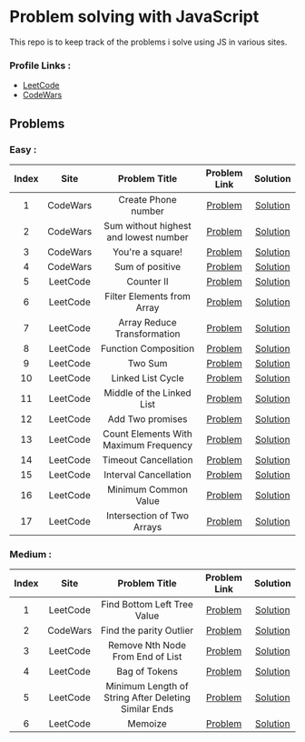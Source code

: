 # Problem solving with JavaScript

This repo is to keep track of the problems i solve using JS in various sites.

### Profile Links :

- [LeetCode](https://leetcode.com/sakr83117/)
- [CodeWars](https://www.codewars.com/users/Sakr2000)

## Problems

### Easy :

| Index |   Site   |             Problem Title             |                                                            Problem Link                                                            |                              Solution                              |
| :---: | :------: | :-----------------------------------: | :--------------------------------------------------------------------------------------------------------------------------------: | :----------------------------------------------------------------: |
|   1   | CodeWars |          Create Phone number          |                                 [Problem](https://www.codewars.com/kata/525f50e3b73515a6db000b83)                                  |            [Solution](problems/Create-Phone-Number.js)             |
|   2   | CodeWars | Sum without highest and lowest number |                                 [Problem](https://www.codewars.com/kata/576b93db1129fcf2200001e6)                                  |       [Solution](problems/Sum-without-highest-and-lowest.js)       |
|   3   | CodeWars |           You're a square!            |                                 [Problem](https://www.codewars.com/kata/54c27a33fb7da0db0100040e)                                  |              [Solution](problems/you_are_a_square.js)              |
|   4   | CodeWars |            Sum of positive            |                                 [Problem](https://www.codewars.com/kata/5715eaedb436cf5606000381)                                  |               [Solution](problems/sumOfPositives.js)               |
|   5   | LeetCode |              Counter II               |               [Problem](https://leetcode.com/problems/counter-ii/?envType=study-plan-v2&envId=30-days-of-javascript)               |                 [Solution](problems/counterII.js)                  |
|   6   | LeetCode |      Filter Elements from Array       | [Problem](https://leetcode.com/problems/filter-elements-from-array/description/?envType=study-plan-v2&envId=30-days-of-javascript) |        [Solution](problems/2634.FilterElementsfromArray.js)        |
|   7   | LeetCode |      Array Reduce Transformation      |      [Problem](https://leetcode.com/problems/array-reduce-transformation/?envType=study-plan-v2&envId=30-days-of-javascript)       |       [Solution](problems/2626.ArrayReduceTransformation.js)       |
|   8   | LeetCode |         Function Composition          |    [Problem](https://leetcode.com/problems/function-composition/description/?envType=study-plan-v2&envId=30-days-of-javascript)    |          [Solution](problems/2629.FunctionComposition.js)          |
|   9   | LeetCode |                Two Sum                |                                   [Problem](https://leetcode.com/problems/two-sum/description/)                                    |                 [Solution](problems/1.Two_Sum.js)                  |
|  10   | LeetCode |           Linked List Cycle           |                              [Problem](https://leetcode.com/problems/linked-list-cycle/description/)                               |           [Solution](problems/141.Linked_List_Cycle.js)            |
|  11   | LeetCode |       Middle of the Linked List       |                          [Problem](https://leetcode.com/problems/middle-of-the-linked-list/description/)                           |       [Solution](problems/876.Middle_of_the_Linked_List.js)        |
|  12   | LeetCode |           Add Two promises            |                               [Problem](https://leetcode.com/problems/add-two-promises/description/)                               |              [Solution](problems/Add_Two_promises.js)              |
|  13   | LeetCode | Count Elements With Maximum Frequency |                          [Problem](https://leetcode.com/problems/count-elements-with-maximum-frequency/)                           | [Solution](problems/3005.Count_Elements_With_Maximum_Frequency.js) |
|  14   | LeetCode |         Timeout Cancellation          |                             [Problem](https://leetcode.com/problems/timeout-cancellation/description/)                             |         [Solution](problems/2715.Timeout_Cancellation.js)          |
|  15   | LeetCode |         Interval Cancellation         |                            [Problem](https://leetcode.com/problems/interval-cancellation/description/)                             |         [Solution](problems/2725.Interval_Cancellation.js)         |
|  16   | LeetCode |         Minimum Common Value          |                             [Problem](https://leetcode.com/problems/minimum-common-value/description/)                             |         [Solution](problems/2540.Minimum_Common_Value.js)          |
|  17   | LeetCode |      Intersection of Two Arrays       |                          [Problem](https://leetcode.com/problems/intersection-of-two-arrays/description/)                          |       [Solution](problems/349.Intersection_of_Two_Arrays.js)       |

### Medium :

| Index |   Site   |                    Problem Title                     |                                                       Problem Link                                                        |                                     Solution                                      |
| :---: | :------: | :--------------------------------------------------: | :-----------------------------------------------------------------------------------------------------------------------: | :-------------------------------------------------------------------------------: |
|   1   | LeetCode |             Find Bottom Left Tree Value              | [Problem](https://leetcode.com/problems/find-bottom-left-tree-value/description/?envType=daily-question&envId=2024-02-28) |          [Solution](problems/513.Find%20Bottom%20Left%20Tree%20Value.js)          |
|   2   | CodeWars |               Find the parity Outlier                |                             [Problem](https://www.codewars.com/kata/5526fc09a1bbd946250002dc)                             |                   [Solution](problems/FindTheParityOutlier.js)                    |
|   3   | LeetCode |           Remove Nth Node From End of List           |    [Problem](https://leetcode.com/problems/remove-nth-node-from-end-of-list/?envType=daily-question&envId=2024-03-03)     |              [Solution](problems/19.Remove_Nth_NodeFromEndofList.js)              |
|   4   | LeetCode |                    Bag of Tokens                     |                                  [Problem](https://leetcode.com/problems/bag-of-tokens/)                                  |                     [Solution](problems/948.Bag_of_Tokens.js)                     |
|   5   | LeetCode | Minimum Length of String After Deleting Similar Ends |              [Problem](https://leetcode.com/problems/minimum-length-of-string-after-deleting-similar-ends/)               | [Solution](problems/1750.Minimum_Length_of_String_After_Deleting_Similar_Ends.js) |
|   6   | LeetCode |                       Memoize                        |                               [Problem](https://leetcode.com/problems/memoize/description/)                               |                       [Solution](problems/2623.Memoize.js)                        |
